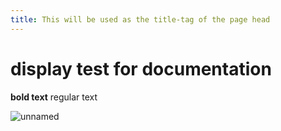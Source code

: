 ```yaml
---
title: This will be used as the title-tag of the page head
---
```


display test for documentation
=====

**bold text**
regular text

![unnamed](https://user-images.githubusercontent.com/77072787/130656861-b5f07f15-a81b-4928-9f56-dc8ca227a20e.jpg)
